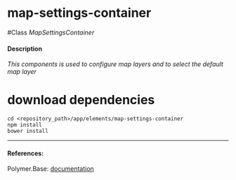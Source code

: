 map-settings-container
=========


#Class
*MapSettingsContainer*

#### Description
*This components is used to configure map layers and to select the default map layer*

# download dependencies
```
cd <repository_path>/app/elements/map-settings-container
npm install
bower install
```

____________
#### References:
Polymer.Base: [documentation](http://polymer.github.io/polymer/)



